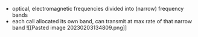 - optical, electromagnetic frequencies divided into (narrow) frequency bands
- each call allocated its own band, can transmit at max rate of that narrow band
![[Pasted image 20230203134809.png]]
